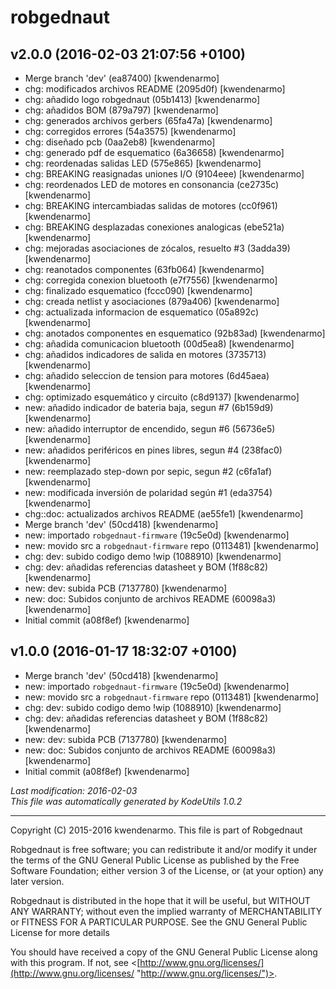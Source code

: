 # robgednaut #

## v2.0.0 (2016-02-03 21:07:56 +0100) ##

-   Merge branch 'dev' (ea87400) [kwendenarmo]  
-   chg: modificados archivos README (2095d0f) [kwendenarmo]  
-   chg: añadido logo robgednaut (05b1413) [kwendenarmo]  
-   chg: añadidos BOM (879a797) [kwendenarmo]  
-   chg: generados archivos gerbers (65fa47a) [kwendenarmo]  
-   chg: corregidos errores (54a3575) [kwendenarmo]  
-   chg: diseñado pcb (0aa2eb8) [kwendenarmo]  
-   chg: generado pdf de esquematico (6a36658) [kwendenarmo]  
-   chg: reordenadas salidas LED (575e865) [kwendenarmo]  
-   chg: BREAKING reasignadas uniones I/O (9104eee) [kwendenarmo]  
-   chg: reordenados LED de motores en consonancia (ce2735c) [kwendenarmo]  
-   chg: BREAKING intercambiadas salidas de motores (cc0f961) [kwendenarmo]  
-   chg: BREAKING desplazadas conexiones analogicas (ebe521a) [kwendenarmo]  
-   chg: mejoradas asociaciones de zócalos, resuelto #3 (3adda39) 
[kwendenarmo]  
-   chg: reanotados componentes (63fb064) [kwendenarmo]  
-   chg: corregida conexion bluetooth (e7f7556) [kwendenarmo]  
-   chg: finalizado esquematico (fccc090) [kwendenarmo]  
-   chg: creada netlist y asociaciones (879a406) [kwendenarmo]  
-   chg: actualizada informacion de esquematico (05a892c) [kwendenarmo]  
-   chg: anotados componentes en esquematico (92b83ad) [kwendenarmo]  
-   chg: añadida comunicacion bluetooth (00d5ea8) [kwendenarmo]  
-   chg: añadidos indicadores de salida en motores (3735713) [kwendenarmo]  
-   chg: añadido seleccion de tension para motores (6d45aea) [kwendenarmo]  
-   chg: optimizado esquemático y circuito (c8d9137) [kwendenarmo]  
-   new: añadido indicador de bateria baja, segun #7 (6b159d9) [kwendenarmo]  
-   new: añadido interruptor de encendido, segun #6 (56736e5) [kwendenarmo]  
-   new: añadidos periféricos en pines libres, segun #4 (238fac0) 
[kwendenarmo]  
-   new: reemplazado step-down por sepic, segun #2 (c6fa1af) [kwendenarmo]  
-   new: modificada inversión de polaridad según #1 (eda3754) [kwendenarmo]  
-   chg::doc: actualizados archivos README (ae55fe1) [kwendenarmo]  
-   Merge branch 'dev' (50cd418) [kwendenarmo]  
-   new: importado ``robgednaut-firmware`` (19c5e0d) [kwendenarmo]  
-   new: movido src a ``robgednaut-firmware`` repo (0113481) [kwendenarmo]  
-   chg: dev: subido codigo demo !wip (1088910) [kwendenarmo]  
-   chg: dev: añadidas referencias datasheet y BOM (1f88c82) [kwendenarmo]  
-   new: dev: subida PCB (7137780) [kwendenarmo]  
-   new: doc: Subidos conjunto de archivos README (60098a3) [kwendenarmo]  
-   Initial commit (a08f8ef) [kwendenarmo]  

## v1.0.0 (2016-01-17 18:32:07 +0100) ##

-   Merge branch 'dev' (50cd418) [kwendenarmo]  
-   new: importado ``robgednaut-firmware`` (19c5e0d) [kwendenarmo]  
-   new: movido src a ``robgednaut-firmware`` repo (0113481) [kwendenarmo]  
-   chg: dev: subido codigo demo !wip (1088910) [kwendenarmo]  
-   chg: dev: añadidas referencias datasheet y BOM (1f88c82) [kwendenarmo]  
-   new: dev: subida PCB (7137780) [kwendenarmo]  
-   new: doc: Subidos conjunto de archivos README (60098a3) [kwendenarmo]  
-   Initial commit (a08f8ef) [kwendenarmo]  

_Last modification: 2016-02-03_  
_This file was automatically generated by KodeUtils 1.0.2_

* * *

Copyright (C) 2015-2016 kwendenarmo. This file is part of Robgednaut

Robgednaut is free software; you can redistribute it and/or modify it under the 
terms of the GNU General Public License as published by the Free Software 
Foundation; either version 3 of the License, or (at your option) any later 
version.

Robgednaut is distributed in the hope that it will be useful, but WITHOUT ANY 
WARRANTY; without even the implied warranty of MERCHANTABILITY or FITNESS FOR A 
PARTICULAR PURPOSE.  See the GNU General Public License for more details

You should have received a copy of the GNU General Public License along with 
this program.  If not, see 
<[http://www.gnu.org/licenses/](http://www.gnu.org/licenses/ "http://www.gnu.org/licenses/")>.
